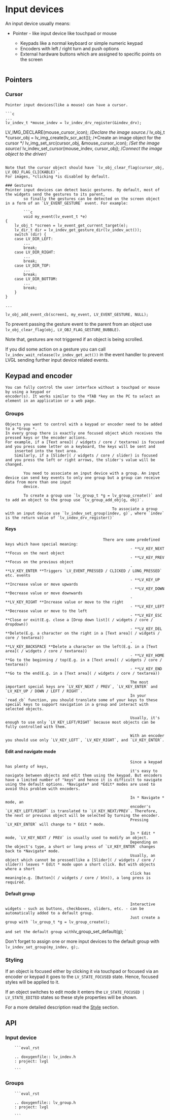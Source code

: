 # Input devices

An input device usually means:
- Pointer - like input device like touchpad or mouse
	- Keypads like a normal keyboard or simple numeric keypad
	- Encoders with left / right turn and push options
	- External hardware buttons which are assigned to specific points on the screen


	``` important:: Before reading further, please read the [Porting]( / porting / indev) section of Input devices
	```

## Pointers

### Cursor

	Pointer input devices(like a mouse) can have a cursor.

	```c
	...
	lv_indev_t *mouse_indev = lv_indev_drv_register(&indev_drv);

LV_IMG_DECLARE(mouse_cursor_icon);                          /*Declare the image source.*/
lv_obj_t *cursor_obj = lv_img_create(lv_scr_act());        /*Create an image object for the cursor */
lv_img_set_src(cursor_obj, &mouse_cursor_icon);             /*Set the image source*/
lv_indev_set_cursor(mouse_indev, cursor_obj);               /*Connect the image  object to the driver*/
```

Note that the cursor object should have `lv_obj_clear_flag(cursor_obj, LV_OBJ_FLAG_CLICKABLE)`.
For images, *clicking *is disabled by default.

### Gestures
Pointer input devices can detect basic gestures. By default, most of the widgets send the gestures to its parent,
		so finally the gestures can be detected on the screen object in a form of an `LV_EVENT_GESTURE` event. For example:

		```c
		void my_event(lv_event_t *e)
{
	lv_obj_t *screen = lv_event_get_current_target(e);
	lv_dir_t dir = lv_indev_get_gesture_dir(lv_indev_act());
	switch (dir) {
	case LV_DIR_LEFT:
		...
		break;
	case LV_DIR_RIGHT:
		...
		break;
	case LV_DIR_TOP:
		...
		break;
	case LV_DIR_BOTTOM:
		...
		break;
	}
}

...

lv_obj_add_event_cb(screen1, my_event, LV_EVENT_GESTURE, NULL);
```

To prevent passing the gesture event to the parent from an object use `lv_obj_clear_flag(obj, LV_OBJ_FLAG_GESTURE_BUBBLE)`.

Note that, gestures are not triggered if an object is being scrolled.

If you did some action on a gesture you can call `lv_indev_wait_release(lv_indev_get_act())` in the event handler to prevent LVGL sending further input device
	related events.

## Keypad and encoder

	You can fully control the user interface without a touchpad or mouse by using a keypad or
	encoder(s). It works similar to the *TAB *key on the PC to select an element in an application or a web page.

### Groups

	Objects you want to control with a keypad or encoder need to be added to a *Group *.
	In every group there is exactly one focused object which receives the pressed keys or the encoder actions.
	For example, if a [Text area]( / widgets / core / textarea) is focused and you press some letter on a keyboard, the keys will be sent and
		inserted into the text area.
		Similarly, if a [Slider]( / widgets / core / slider) is focused and you press the left or right arrows, the slider's value will be changed.

			You need to associate an input device with a group. An input device can send key events to only one group but a group can receive data from more than one input
			device.

			To create a group use `lv_group_t *g = lv_group_create()` and to add an object to the group use `lv_group_add_obj(g, obj)`.

												   To associate a group with an input device use `lv_indev_set_group(indev, g)`, where `indev` is the return value of `lv_indev_drv_register()`

#### Keys
											   There are some predefined keys which have special meaning:
														   - **LV_KEY_NEXT **Focus on the next object
														   - **LV_KEY_PREV **Focus on the previous object
														   - **LV_KEY_ENTER **Triggers `LV_EVENT_PRESSED / CLICKED / LONG_PRESSED` etc. events
														   - **LV_KEY_UP **Increase value or move upwards
														   - **LV_KEY_DOWN **Decrease value or move downwards
														   - **LV_KEY_RIGHT **Increase value or move to the right
														   - **LV_KEY_LEFT **Decrease value or move to the left
														   - **LV_KEY_ESC  **Close or exit(E.g. close a [Drop down list]( / widgets / core / dropdown))
														   - **LV_KEY_DEL  **Delete(E.g. a character on the right in a [Text area]( / widgets / core / textarea))
														   - **LV_KEY_BACKSPACE **Delete a character on the left(E.g. in a [Text area]( / widgets / core / textarea))
														   - **LV_KEY_HOME **Go to the beginning / top(E.g. in a [Text area]( / widgets / core / textarea))
														   - **LV_KEY_END **Go to the end(E.g. in a [Text area]( / widgets / core / textarea))

														   The most important special keys are `LV_KEY_NEXT / PREV`, `LV_KEY_ENTER` and `LV_KEY_UP / DOWN / LEFT / RIGHT`.
														   In your `read_cb` function, you should translate some of your keys to these special keys to support navigation in a group and interact with selected objects.

														   Usually, it's enough to use only `LV_KEY_LEFT/RIGHT` because most objects can be fully controlled with them.

														   With an encoder you should use only `LV_KEY_LEFT`, `LV_KEY_RIGHT`, and `LV_KEY_ENTER`.

#### Edit and navigate mode

														   Since a keypad has plenty of keys,
														   it's easy to navigate between objects and edit them using the keypad. But encoders have a limited number of "keys" and hence it is difficult to navigate using the default options. *Navigate* and *Edit* modes are used to avoid this problem with encoders.

														   In * Navigate * mode, an
														   encoder's `LV_KEY_LEFT/RIGHT` is translated to `LV_KEY_NEXT/PREV`. Therefore, the next or previous object will be selected by turning the encoder.
														   Pressing `LV_KEY_ENTER` will change to * Edit * mode.

														   In * Edit * mode, `LV_KEY_NEXT / PREV` is usually used to modify an object.
														   Depending on the object's type, a short or long press of `LV_KEY_ENTER` changes back to *Navigate* mode.
														   Usually, an object which cannot be pressed(like a [Slider]( / widgets / core / slider)) leaves * Edit * mode upon a short click. But with objects where a short
														   click has meaning(e.g. [Button]( / widgets / core / btn)), a long press is required.

#### Default group
														   Interactive widgets - such as buttons, checkboxes, sliders, etc. - can be automatically added to a default group.
														   Just create a group with `lv_group_t *g = lv_group_create();
` and set the default group with `lv_group_set_default(g);
`

Don't forget to assign one or more input devices to the default group with ` lv_indev_set_group(my_indev, g);`.

### Styling

If an object is focused either by clicking it via touchpad or focused via an encoder or
keypad it goes to the `LV_STATE_FOCUSED` state. Hence, focused styles will be applied to it.

If an object switches to edit mode it enters the `LV_STATE_FOCUSED | LV_STATE_EDITED` states so these style properties will be shown.

For a more detailed description read the [Style](https://docs.lvgl.io/v7/en/html/overview/style.html) section.

## API


### Input device

		```eval_rst

		.. doxygenfile:: lv_indev.h
		: project: lvgl

		```

### Groups

		```eval_rst

		.. doxygenfile:: lv_group.h
		: project: lvgl

		```
